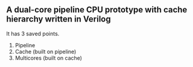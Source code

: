 ## A dual-core pipeline CPU prototype with cache hierarchy written in Verilog

It has 3 saved points.
1. Pipeline
2. Cache (built on pipeline)
3. Multicores (built on cache)
